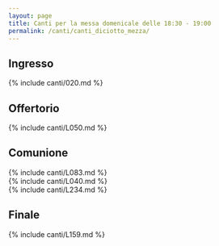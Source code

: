 ```yaml
---
layout: page
title: Canti per la messa domenicale delle 18:30 - 19:00
permalink: /canti/canti_diciotto_mezza/
---
```


## Ingresso
{% include canti/020.md %}   

## Offertorio
{% include canti/L050.md %}   

## Comunione   
{% include canti/L083.md %}   
{% include canti/L040.md %}    
{% include canti/L234.md %}    

## Finale
{% include canti/L159.md %}   
